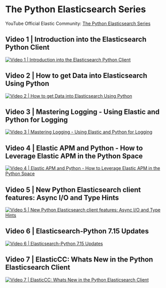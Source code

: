 # The Python Elasticsearch Series
YouTube Official Elastic Community: [The Python Elasticsearch Series](https://www.youtube.com/playlist?list=PL_mJOmq4zsHa6jK_er1o2gSHStyCX50ghC)

## Video 1 | Introduction into the Elasticsearch Python Client
[![Video 1 | Introduction into the Elasticsearch Python Client](https://i.ytimg.com/vi/UWR9G-U88X0/hqdefault.jpg?sqp=-oaymwEbCKgBEF5IVfKriqkDDggBFQAAiEIYAXABwAEG&rs=AOn4CLALxIkDbtM7BlHiwpQtYKlWFk6GhQ)](https://www.youtube.com/watch?v=UWR9G-U88X0&list=PL_mJOmq4zsHa6jK_er1o2gSHStyCX5ghC&index=1&pp=iAQB "Video 1 | Introduction into the Elasticsearch Python Client")

## Video 2 | How to get Data into Elasticsearch Using Python
[![Video 2 | How to get Data into Elasticsearch Using Python](https://i.ytimg.com/vi/a-p-bbut8C0/hqdefault.jpg?sqp=-oaymwEbCKgBEF5IVfKriqkDDggBFQAAiEIYAXABwAEG&rs=AOn4CLCM-yYGOtZtHiHTll72rJwXnZ73wg)](https://www.youtube.com/watch?v=a-p-bbut8C0&list=PL_mJOmq4zsHa6jK_er1o2gSHStyCX5ghC&index=2&pp=iAQB "Video 2 | How to get Data into Elasticsearch Using Python")

## Video 3 | Mastering Logging - Using Elastic and Python for Logging
[![Video 3 | Mastering Logging - Using Elastic and Python for Logging](https://i.ytimg.com/vi/_hhO56anumg/hqdefault.jpg?sqp=-oaymwEbCKgBEF5IVfKriqkDDggBFQAAiEIYAXABwAEG&rs=AOn4CLDXBC8NEQ3r2OfcP_eVH7LMN0aU9w)](https://www.youtube.com/watch?v=_hhO56anumg&list=PL_mJOmq4zsHa6jK_er1o2gSHStyCX5ghC&index=3&pp=iAQB "Video 3 | Mastering Logging - Using Elastic and Python for Logging")

## Video 4 | Elastic APM and Python - How to Leverage Elastic APM in the Python Space
[![Video 4 | Elastic APM and Python - How to Leverage Elastic APM in the Python Space](https://i.ytimg.com/vi/zL5hpO6kg0w/hqdefault.jpg?sqp=-oaymwEbCKgBEF5IVfKriqkDDggBFQAAiEIYAXABwAEG&rs=AOn4CLBbUIvbXxS7zxzklG6VdSD7xE56MQ)](https://www.youtube.com/watch?v=zL5hpO6kg0w&list=PL_mJOmq4zsHa6jK_er1o2gSHStyCX5ghC&index=4&pp=iAQB "Video 4 | Elastic APM and Python - How to Leverage Elastic APM in the Python Space")

## Video 5 | New Python Elasticsearch client features: Async I/O and Type Hints
[![Video 5 | New Python Elasticsearch client features: Async I/O and Type Hints](https://i.ytimg.com/vi/756UBsWE7Zk/hqdefault.jpg?sqp=-oaymwEbCKgBEF5IVfKriqkDDggBFQAAiEIYAXABwAEG&rs=AOn4CLA1kfteAl6HcPdIL7r2hajW1aKppA)](https://www.youtube.com/watch?v=756UBsWE7Zk&list=PL_mJOmq4zsHa6jK_er1o2gSHStyCX5ghC&index=5&pp=iAQB "Video 5 | New Python Elasticsearch client features: Async I/O and Type Hints")

## Video 6 | Elasticsearch-Python 7.15 Updates
[![Video 6 | Elasticsearch-Python 7.15 Updates](https://i.ytimg.com/vi/JBo12SKna8o/hqdefault.jpg?sqp=-oaymwEbCKgBEF5IVfKriqkDDggBFQAAiEIYAXABwAEG&rs=AOn4CLAaq2cR8c5oJD_kUy9vVv7h6XlBew)](https://www.youtube.com/watch?v=JBo12SKna8o&list=PL_mJOmq4zsHa6jK_er1o2gSHStyCX5ghC&index=6&pp=iAQB "Video 6 | Elasticsearch-Python 7.15 Updates")

## Video 7 | ElasticCC: Whats New in the Python Elasticsearch Client
[![Video 7 | ElasticCC: Whats New in the Python Elasticsearch Client](https://i.ytimg.com/vi/bA1H57VRmpY/hqdefault.jpg?sqp=-oaymwEbCKgBEF5IVfKriqkDDggBFQAAiEIYAXABwAEG&rs=AOn4CLA6msJJtw8H3Dr6lrIUG0G8s41igQ)](https://www.youtube.com/watch?v=bA1H57VRmpY&list=PL_mJOmq4zsHa6jK_er1o2gSHStyCX5ghC&index=7&pp=iAQB "Video 7 | ElasticCC: Whats New in the Python Elasticsearch Client")
